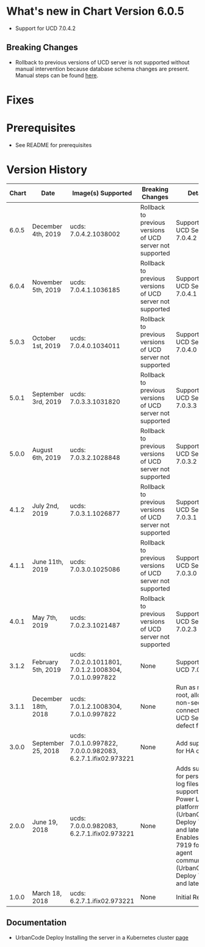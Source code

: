 # What's new in Chart Version 6.0.5

* Support for UCD 7.0.4.2

## Breaking Changes
* Rollback to previous versions of UCD server is not supported without manual intervention because database schema changes are present.  Manual steps can be found [here](https://developer.ibm.com/urbancode/docs/running-urbancode-deploy-container-kubernetes/#upgrading-ucd-chart).

# Fixes

# Prerequisites
* See README for prerequisites

# Version History

| Chart | Date | Image(s) Supported | Breaking Changes | Details |
| ----- | ---- | ------------------ | ---------------- | ------- |
| 6.0.5 | December 4th, 2019 | ucds: 7.0.4.2.1038002 | Rollback to previous versions of UCD server not supported | Support for UCD Server 7.0.4.2 |
| 6.0.4 | November 5th, 2019 | ucds: 7.0.4.1.1036185 | Rollback to previous versions of UCD server not supported | Support for UCD Server 7.0.4.1 |
| 5.0.3 | October 1st, 2019 | ucds: 7.0.4.0.1034011 | Rollback to previous versions of UCD server not supported | Support for UCD Server 7.0.4.0 |
| 5.0.1 | September 3rd, 2019 | ucds: 7.0.3.3.1031820 | Rollback to previous versions of UCD server not supported | Support for UCD Server 7.0.3.3 |
| 5.0.0 | August 6th, 2019 | ucds: 7.0.3.2.1028848 | Rollback to previous versions of UCD server not supported | Support for UCD Server 7.0.3.2 |
| 4.1.2 | July 2nd, 2019 | ucds: 7.0.3.1.1026877 | Rollback to previous versions of UCD server not supported | Support for UCD Server 7.0.3.1 |
| 4.1.1 | June 11th, 2019 | ucds: 7.0.3.0.1025086 | Rollback to previous versions of UCD server not supported | Support for UCD Server 7.0.3.0 |
| 4.0.1 | May 7th, 2019 | ucds: 7.0.2.3.1021487 | Rollback to previous versions of UCD server not supported | Support for UCD Server 7.0.2.3 |
| 3.1.2 | February 5th, 2019 | ucds: 7.0.2.0.1011801, 7.0.1.2.1008304, 7.0.1.0.997822 | None | Support for UCD 7.0.2.0 |
| 3.1.1 | December 18th, 2018 | ucds: 7.0.1.2.1008304, 7.0.1.0.997822 | None | Run as non-root, allow non-secure connections to UCD Server, defect fixes |
| 3.0.0 | September 25, 2018 | ucds: 7.0.1.0.997822, 7.0.0.0.982083, 6.2.7.1.ifix02.973221 | None | Add support for HA clusters |
| 2.0.0 | June 19, 2018| ucds: 7.0.0.0.982083, 6.2.7.1.ifix02.973221 | None | Adds support for persisting log files, Adds support for Power LE platforms (UrbanCode Deploy 7.0.0.0 and later), Enables port 7919 for web agent communication (UrbanCode Deploy 7.0.0.0 and later)   |
| 1.0.0 | March 18, 2018| ucds: 6.2.7.1.ifix02.973221 | None | Initial Release  |

## Documentation

-   UrbanCode Deploy Installing the server in a Kubernetes cluster [page](https://www.ibm.com/support/knowledgecenter/en/SS4GSP_7.0.4/com.ibm.udeploy.install.doc/topics/docker_cloud_over.html)
